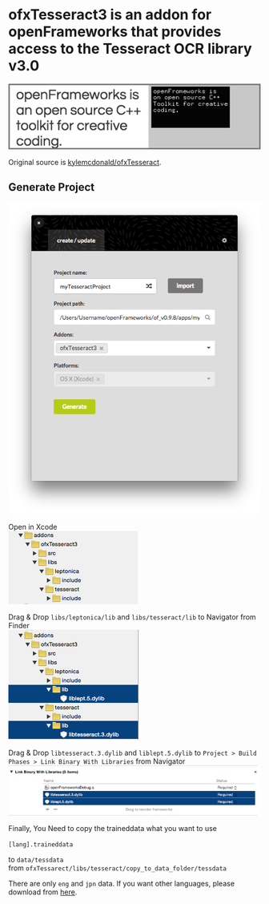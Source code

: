 # ofxTesseract3 is an addon for openFrameworks that provides access to the Tesseract OCR library v3.0
![ofxaddons_thumbnail](ofxaddons_thumbnail.png)
  
Original source is [kylemcdonald/ofxTesseract](https://github.com/kylemcdonald/ofxTesseract).

## Generate Project
![Project Generator](images/01.png)  
  
Open in Xcode  
![Project Generator](images/02.png)  
  
Drag & Drop `libs/leptonica/lib` and `libs/tesseract/lib` to Navigator from Finder  
![Project Generator](images/03.png)  
  
Drag & Drop `libtesseract.3.dylib` and `liblept.5.dylib` to `Project > Build Phases > Link Binary With Libraries` from Navigator  
![Project Generator](images/04.png)  
  
Finally, You Need to copy the traineddata what you want to use  
  
`[lang].traineddata`  
  
to   `data/tessdata`  
from `ofxTessarect/libs/tesseract/copy_to_data_folder/tessdata`  
  
There are only `eng` and `jpn` data.
If you want other languages, please download from [here](https://github.com/tesseract-ocr/tesseract/wiki/Data-Files#data-files-for-version-304305).  
